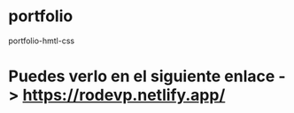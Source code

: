 # portfolio
portfolio-hmtl-css

# Puedes verlo en el siguiente enlace -> https://rodevp.netlify.app/

